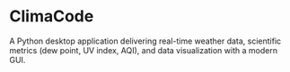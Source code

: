 # ClimaCode
A Python desktop application delivering real-time weather data, scientific metrics (dew point, UV index, AQI), and data visualization with a modern GUI.
